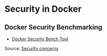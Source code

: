 # Security in Docker

## Docker Security Benchmarking
* [Docker Security Bench Tool](https://github.com/docker/docker-bench-security)

Source: [Security concerns](https://github.com/BretFisher/ama/issues/17)
